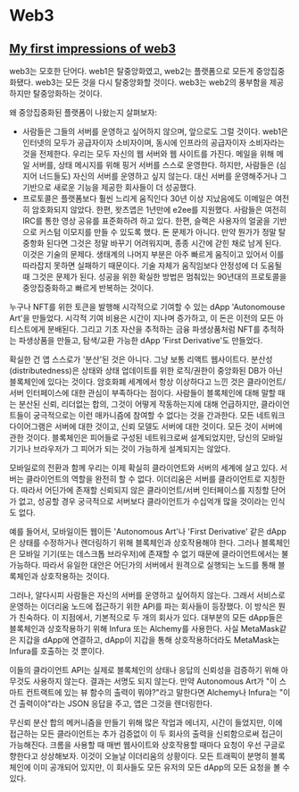 # Web3

## [My first impressions of web3](https://moxie.org/2022/01/07/web3-first-impressions.html)

web3는 모호한 단어다. web1은 탈중앙화였고, web2는 플랫폼으로 모든게 중앙집중화됐다. web3는 모든 것을 다시 탈중앙화할 것이다. web3는 web2의 풍부함을 제공하지만 탈중앙화하는 것이다.

왜 중앙집중화된 플랫폼이 나왔는지 살펴보자:
* 사람들은 그들의 서버를 운영하고 싶어하지 않으며, 앞으로도 그럴 것이다. web1은 인터넷의 모두가 공급자이자 소비자이며, 동시에 인프라의 공급자이자 소비자라는 것을 전제한다. 우리는 모두 자신의 웹 서버와 웹 사이트를 가진다. 메일을 위해 메일 서버를, 상태 메시지를 위해 핑거 서버를 스스로 운영한다. 하지만, 사람들은 (심지어 너드들도) 자신의 서버를 운영하고 싶지 않는다. 대신 서버를 운영해주거나 그 기반으로 새로운 기능을 제공한 회사들이 더 성공했다.
* 프로토콜은 플랫폼보다 훨씬 느리게 움직인다 30년 이상 지났음에도 이메일은 여전히 암호화되지 않았다. 한편, 왓츠앱은 1년만에 e2ee를 지원했다. 사람들은 여전히 IRC를 통한 영상 공유를 표준화하려 하고 있다. 한편, 슬랙은 사용자의 얼굴을 기반으로 커스텀 이모지를 만들 수 있도록 했다. 돈 문제가 아니다. 만약 뭔가가 정말 탈중항화 된다면 그것은 정말 바꾸기 어려워지며, 종종 시간에 갇힌 채로 남게 된다. 이것은 기술의 문제다. 생태계의 나머지 부분은 아주 빠르게 움직이고 있어서 이를 따라잡지 못하면 실패하기 때문이다. 기술 자체가 움직임보다 안정성에 더 도움될 때 그것은 문제가 된다. 성공을 위한 확실한 방법은 멈춰있는 90년대의 프로토콜을 중앙집중화하고 빠르게 반복하는 것이다.

누구나 NFT를 위한 토큰을 발행해 시각적으로 기여할 수 있는 dApp 'Autonomouse Art'을 만들었다. 시각적 기여 비용은 시간이 지나며 증가하고, 이 돈은 이전의 모든 아티스트에게 분배된다. 그리고 기초 자산을 추적하는 금융 파생상품처럼 NFT를 추적하는 파생상품을 만들고, 탐색/교환 가능한 dApp 'First Derivative'도 만들었다.

확실한 건 앱 스스로가 '분산'된 것은 아니다. 그냥 보통 리액트 웹사이트다. 분산성(distributedness)은 상태와 상태 업데이트를 위한 로직/권한이 중앙화된 DB가 아닌 블록체인에 있다는 것이다. 암호화폐 세계에서 항상 이상하다고 느낀 것은 클라이언트/서버 인터페이스에 대한 관심이 부족하다는 점이다. 사람들이 블록체인에 대해 말할 때는 분산된 신뢰, 리더없는 합의, 그것이 어떻게 작동하는지에 대해 언급하지만, 클라이언트들이 궁극적으로는 이런 매카니즘에 참여할 수 없다는 것을 간과한다. 모든 네트워크 다이어그램은 서버에 대한 것이고, 신뢰 모델도 서버에 대한 것이다. 모든 것이 서버에 관한 것이다. 블록체인은 피어들로 구성된 네트워크로써 설계되었지만, 당신의 모바일 기기나 브라우저가 그 피어가 되는 것이 가능하게 설계되지는 않았다.

모바일로의 전환과 함께 우리는 이제 확실히 클라이언트와 서버의 세계에 살고 있다. 서버는 클라이언트의 역할을 완전히 할 수 없다. 이더리움은 서버를 클라이언트로 지칭한다. 따라서 어딘가에 존재할 신뢰되지 않은 클라이언트/서버 인터페이스를 지칭할 단어가 없고, 성공할 경우 궁극적으로 서버보다 클라이언트가 수십억개 많을 것이라는 인식도 없다.

예를 들어서, 모바일이든 웹이든 'Autonomous Art'나 'First Derivative' 같은 dApp은 상태를 수정하거나 렌더링하기 위해 블록체인과 상호작용해야 한다. 그러나 블록체인은 모바일 기기(또는 데스크톱 브라우저)에 존재할 수 없기 때문에 클라이언트에서는 불가능하다. 따라서 유일한 대안은 어딘가의 서버에서 원격으로 실행되는 노드를 통해 블록체인과 상호작용하는 것이다.

그러나, 알다시피 사람들은 자신의 서버를 운영하고 싶어하지 않는다. 그래서 서비스로 운영하는 이더리움 노드에 접근하기 위한 API를 파는 회사들이 등장했다. 이 방식은 뭔가 친숙하다. 이 지점에서, 기본적으로 두 개의 회사가 있다. 대부분의 모든 dApp들은 블록체인과 상호작용하기 위해 Infura 또는 Alchemy를 사용한다. 사실 MetaMask같은 지갑을 dApp에 연결하고, dApp이 지갑을 통해 상호작용하더라도 MetaMask는 Infura를 호출하는 것 뿐이다.

이들의 클라이언트 API는 실제로 블록체인의 상태나 응답의 신뢰성을 검증하기 위해 아무것도 사용하지 않는다. 결과는 서명도 되지 않는다. 만약 Autonomous Art가 "이 스마트 컨트랙트에 있는 뷰 함수의 출력이 뭐야?"라고 말한다면 Alchemy나 Infura는 "이건 출력이야"라는 JSON 응답을 주고, 앱은 그것을 렌더링한다.

무신뢰 분산 합의 메커니즘을 만들기 위해 많은 작업과 에너지, 시간이 들었지만, 이에 접근하는 모든 클라이언트는 추가 검증없이 이 두 회사의 출력을 신뢰함으로써 접근이 가능해진다. 크롬을 사용할 때 매번 웹사이트와 상호작용할 때마다 요청이 우선 구글로 향한다고 상상해보자. 이것이 오늘날 이더리움의 상황이다. 모든 트래픽이 분명히 블록체인에 이미 공개되어 있지만, 이 회사들도 모든 유저의 모든 dApp의 모든 요청을 볼 수 있다.
